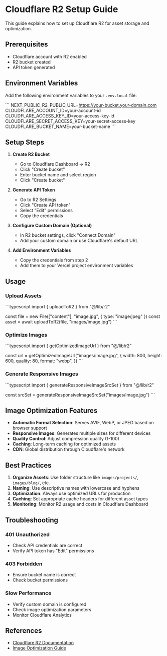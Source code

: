 # Cloudflare R2 Setup Guide

This guide explains how to set up Cloudflare R2 for asset storage and optimization.

## Prerequisites

- Cloudflare account with R2 enabled
- R2 bucket created
- API token generated

## Environment Variables

Add the following environment variables to your `.env.local` file:

\`\`\`
NEXT_PUBLIC_R2_PUBLIC_URL=https://your-bucket.your-domain.com
CLOUDFLARE_ACCOUNT_ID=your-account-id
CLOUDFLARE_ACCESS_KEY_ID=your-access-key-id
CLOUDFLARE_SECRET_ACCESS_KEY=your-secret-access-key
CLOUDFLARE_BUCKET_NAME=your-bucket-name
\`\`\`

## Setup Steps

1. **Create R2 Bucket**
   - Go to Cloudflare Dashboard → R2
   - Click "Create bucket"
   - Enter bucket name and select region
   - Click "Create bucket"

2. **Generate API Token**
   - Go to R2 Settings
   - Click "Create API token"
   - Select "Edit" permissions
   - Copy the credentials

3. **Configure Custom Domain (Optional)**
   - In R2 bucket settings, click "Connect Domain"
   - Add your custom domain or use Cloudflare's default URL

4. **Add Environment Variables**
   - Copy the credentials from step 2
   - Add them to your Vercel project environment variables

## Usage

### Upload Assets

\`\`\`typescript
import { uploadToR2 } from "@/lib/r2"

const file = new File(["content"], "image.jpg", { type: "image/jpeg" })
const asset = await uploadToR2(file, "images/image.jpg")
\`\`\`

### Optimize Images

\`\`\`typescript
import { getOptimizedImageUrl } from "@/lib/r2"

const url = getOptimizedImageUrl("images/image.jpg", {
  width: 800,
  height: 600,
  quality: 80,
  format: "webp",
})
\`\`\`

### Generate Responsive Images

\`\`\`typescript
import { generateResponsiveImageSrcSet } from "@/lib/r2"

const srcSet = generateResponsiveImageSrcSet("images/image.jpg")
\`\`\`

## Image Optimization Features

- **Automatic Format Selection**: Serves AVIF, WebP, or JPEG based on browser support
- **Responsive Images**: Generates multiple sizes for different devices
- **Quality Control**: Adjust compression quality (1-100)
- **Caching**: Long-term caching for optimized assets
- **CDN**: Global distribution through Cloudflare's network

## Best Practices

1. **Organize Assets**: Use folder structure like `images/projects/`, `images/blog/`, etc.
2. **Naming**: Use descriptive names with lowercase and hyphens
3. **Optimization**: Always use optimized URLs for production
4. **Caching**: Set appropriate cache headers for different asset types
5. **Monitoring**: Monitor R2 usage and costs in Cloudflare Dashboard

## Troubleshooting

### 401 Unauthorized
- Check API credentials are correct
- Verify API token has "Edit" permissions

### 403 Forbidden
- Ensure bucket name is correct
- Check bucket permissions

### Slow Performance
- Verify custom domain is configured
- Check image optimization parameters
- Monitor Cloudflare Analytics

## References

- [Cloudflare R2 Documentation](https://developers.cloudflare.com/r2/)
- [Image Optimization Guide](https://developers.cloudflare.com/images/)
